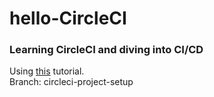 # hello-CircleCI
### Learning CircleCI and diving into CI/CD
Using [this](https://circleci.com/docs/2.0/getting-started/) tutorial.\
Branch: circleci-project-setup